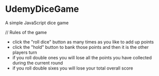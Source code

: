 # UdemyDiceGame


A simple JavaScript dice game

// Rules of the game
* click the "roll dice" button as many times as you like to add up points
* click the "hold" button to bank those points and then it is the other players turn
* if you roll double ones you will lose all the points you have collected during the current round
* if you roll double sixes you will lose your total overall score
